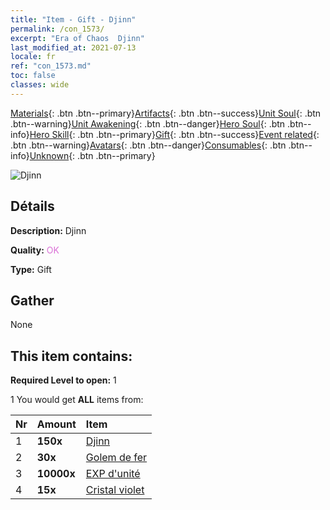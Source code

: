 ```yaml
---
title: "Item - Gift - Djinn"
permalink: /con_1573/
excerpt: "Era of Chaos  Djinn"
last_modified_at: 2021-07-13
locale: fr
ref: "con_1573.md"
toc: false
classes: wide
---
```

 [Materials](/ItemsFR/){: .btn .btn--primary}[Artifacts](/ItemsFR/Artifacts/){: .btn .btn--success}[Unit Soul](/ItemsFR/UnitSoul/){: .btn .btn--warning}[Unit Awakening](/ItemsFR/UnitAwakening/){: .btn .btn--danger}[Hero Soul](/ItemsFR/HeroSoul/){: .btn .btn--info}[Hero Skill](/ItemsFR/HeroSkill/){: .btn .btn--primary}[Gift](/ItemsFR/Gift/){: .btn .btn--success}[Event related](/ItemsFR/Events/){: .btn .btn--warning}[Avatars](/ItemsFR/Avatars/){: .btn .btn--danger}[Consumables](/ItemsFR/Consumables/){: .btn .btn--info}[Unknown](/ItemsFR/Unknown/){: .btn .btn--primary}

 ![Djinn](/images/t/i_907079.png)

## Détails
 **Description:** Djinn

 **Quality:** <span style="color: #DA70D6">OK</span>

 **Type:** Gift

## Gather

  None

## This item contains:

 **Required Level to open:** 1

 1 You would get **ALL** items  from:

  | Nr | Amount |     Item    |
  |:---|:-------|:------------|
  | 1 |  **150x** | [Djinn](/ItemsFR/unt_239/) |  | 
  | 2 |  **30x** | [Golem de fer](/ItemsFR/unt_237/) |  | 
  | 3 |  **10000x** | [EXP d'unité](/ItemsFR/con_902/) |  | 
  | 4 |  **15x** | [Cristal violet](/ItemsFR/con_720/) |  | 
